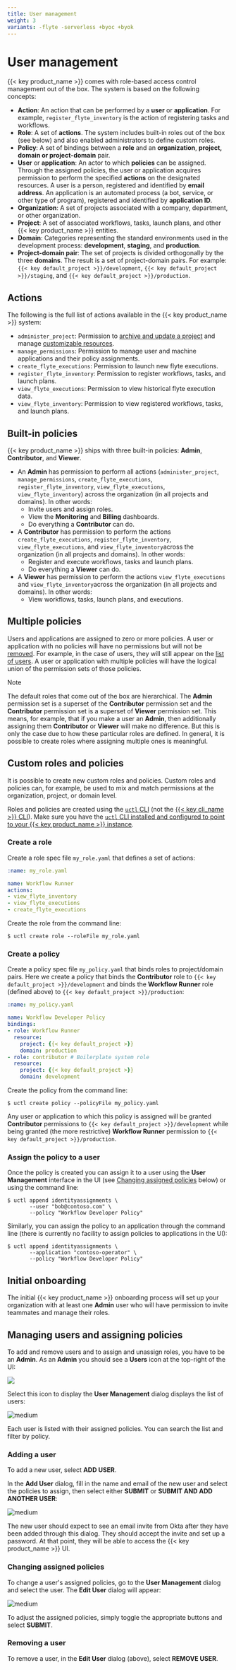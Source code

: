 ```yaml
---
title: User management
weight: 3
variants: -flyte -serverless +byoc +byok
---
```


# User management

{{< key product_name >}} comes with role-based access control management out of the box.
The system is based on the following concepts:

* **Action**: An action that can be performed by a **user** or **application**.
For example, `register_flyte_inventory` is the action of registering tasks and workflows.
* **Role**: A set of **actions**.
The system includes built-in roles out of the box (see below) and also enabled administrators to define custom roles.
* **Policy**: A set of bindings between a **role** and an **organization**, **project, domain or project-domain** pair.
* **User** or **application**: An actor to which **policies** can be assigned.
Through the assigned policies, the user or application acquires permission to perform the specified **actions** on the designated resources.
A user is a person, registered and identified by **email address**.
An application is an automated process (a bot, service, or other type of program), registered and identified by **application ID**.
* **Organization**: A set of projects associated with a company, department, or other organization.
* **Project**: A set of associated workflows, tasks, launch plans, and other {{< key product_name >}} entities.
* **Domain**: Categories representing the standard environments used in the development process: **development**, **staging**, and **production**.
* **Project-domain pair**: The set of projects is divided orthogonally by the three **domains**.
The result is a set of project-domain pairs.
For example: `{{< key default_project >}}/development`, `{{< key default_project >}}/staging`, and `{{< key default_project >}}/production`.

## Actions

The following is the full list of actions available in the {{< key product_name >}} system:

* `administer_project`: Permission to [archive and update a project]() and manage [customizable resources]().
* `manage_permissions`: Permission to manage user and machine applications and their policy assignments.
* `create_flyte_executions`: Permission to launch new flyte executions.
* `register_flyte_inventory`: Permission to register workflows, tasks, and launch plans.
* `view_flyte_executions`: Permission to view historical flyte execution data.
* `view_flyte_inventory`: Permission to view registered workflows, tasks, and launch plans.

<!-- TODO: add links^^-->

## Built-in policies

{{< key product_name >}} ships with three built-in policies: **Admin**, **Contributor**, and **Viewer**.

* An **Admin** has permission to perform all actions (`administer_project`, `manage_permissions`, `create_flyte_executions`, `register_flyte_inventory`, `view_flyte_executions`, `view_flyte_inventory`) across the organization (in all projects and domains).
In other words:
  * Invite users and assign roles.
  * View the **Monitoring** and **Billing** dashboards.
  * Do everything a **Contributor** can do.
* A **Contributor** has permission to perform the actions `create_flyte_executions`, `register_flyte_inventory`, `view_flyte_executions`, and `view_flyte_inventory`across the organization (in all projects and domains). In other words:
  * Register and execute workflows, tasks and launch plans.
  * Do everything a **Viewer** can do.
* A **Viewer** has permission to perform the actions `view_flyte_executions` and `view_flyte_inventory`across the organization (in all projects and domains).
In other words:
  * View workflows, tasks, launch plans, and executions.

## Multiple policies

Users and applications are assigned to zero or more policies.
A user or application with no policies will have no permissions but will not be [removed](#removing-a-user).
For example, in the case of users, they will still appear on the [list of users](#managing-users-and-assigning-policies).
A user or application with multiple policies will have the logical union of the permission sets of those policies.

> [!NOTE]
> The default roles that come out of the box are hierarchical.
> The **Admin** permission set is a superset of the **Contributor** permission set and the **Contributor** permission set is a superset of **Viewer** permission set.
> This means, for example, that if you make a user an **Admin**, then additionally assigning them **Contributor** or **Viewer** will make no difference.
> But this is only the case due to how these particular roles are defined.
> In general, it is possible to create roles where assigning multiple ones is meaningful.


## Custom roles and policies

It is possible to create new custom roles and policies.
Custom roles and policies can, for example, be used to mix and match permissions at the organization, project, or domain level.

Roles and policies are created using the [`uctl` CLI](../../api-reference/uctl-cli) (not the [{{< key cli_name >}} CLI](../../api-reference/union-cli)).
Make sure you have the [`uctl` CLI installed and configured to point to your {{< key product_name >}} instance](../../api-reference/uctl-cli).


### Create a role

Create a role spec file `my_role.yaml` that defines a set of actions:

```yaml
:name: my_role.yaml

name: Workflow Runner
actions:
- view_flyte_inventory
- view_flyte_executions
- create_flyte_executions
```


Create the role from the command line:

```shell
$ uctl create role --roleFile my_role.yaml
```


### Create a policy

Create a policy spec file `my_policy.yaml` that binds roles to project/domain pairs.
Here we create a policy that binds the **Contributor** role to `{{< key default_project >}}/development` and binds the **Workflow Runner** role (defined above) to `{{< key default_project >}}/production`:

```yaml
:name: my_policy.yaml

name: Workflow Developer Policy
bindings:
- role: Workflow Runner
  resource:
    project: {{< key default_project >}}
    domain: production
- role: contributor # Boilerplate system role
  resource:
    project: {{< key default_project >}}
    domain: development
```


Create the policy from the command line:

```shell
$ uctl create policy --policyFile my_policy.yaml
```


Any user or application to which this policy is assigned will be granted **Contributor** permissions to `{{< key default_project >}}/development` while being granted (the more restrictive) **Workflow Runner** permission to `{{< key default_project >}}/production`.

### Assign the policy to a user

Once the policy is created you can assign it to a user using the **User Management** interface in the UI (see [Changing assigned policies](#changing-assigned-policies) below) or using the command line:

```shell
$ uctl append identityassignments \
       --user "bob@contoso.com" \
       --policy "Workflow Developer Policy"
```


Similarly, you can assign the policy to an application through the command line (there is currently no facility to assign policies to applications in the UI):

```shell
$ uctl append identityassignments \
       --application "contoso-operator" \
       --policy "Workflow Developer Policy"
```


## Initial onboarding

The initial {{< key product_name >}} onboarding process will set up your organization with at least one **Admin** user who will have permission to invite teammates and manage their roles.

## Managing users and assigning policies

To add and remove users and to assign and unassign roles, you have to be an **Admin**.
As an **Admin** you should see a **Users** icon at the top-right of the UI:

![](/_static/images/user-guide/administration/user-management/users-button.png)

Select this icon to display the **User Management** dialog displays the list of users:

![](/_static/images/user-guide/administration/user-management/user-management.png "medium")

Each user is listed with their assigned policies. You can search the list and filter by policy.

### Adding a user

To add a new user, select **ADD USER**.

In the **Add User** dialog, fill in the name and email of the new user and select the policies to assign, then select either **SUBMIT** or **SUBMIT AND ADD ANOTHER USER**:

![](/_static/images/user-guide/administration/user-management/add-user.png "medium")

The new user should expect to see an email invite from Okta after they have been added through this dialog.
They should accept the invite and set up a password. At that point, they will be able to access the {{< key product_name >}} UI.

### Changing assigned policies

To change a user's assigned policies, go to the **User Management** dialog and select the user. The **Edit User** dialog will appear:

![](/_static/images/user-guide/administration/user-management/edit-user.png "medium")

To adjust the assigned policies, simply toggle the appropriate buttons and select **SUBMIT**.

### Removing a user

To remove a user, in the **Edit User** dialog (above), select **REMOVE USER**.
